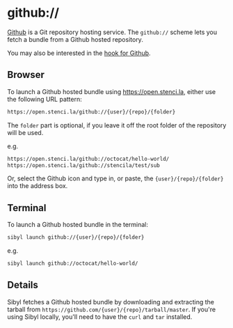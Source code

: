 # github://

[Github](https://github.com/) is a Git repository hosting service. The `github://` scheme lets you fetch a bundle from a Github hosted repository.

You may also be interested in the [hook for Github](github-hook).

## Browser

To launch a Github hosted bundle using https://open.stenci.la, either use the following URL pattern:

```sh
https://open.stenci.la/github://{user}/{repo}/{folder}
```

The `folder` part is optional, if you leave it off the root folder of the repository will be used.

e.g.

```sh
https://open.stenci.la/github://octocat/hello-world/
https://open.stenci.la/github://stencila/test/sub
```

Or, select the Github icon and type in, or paste, the `{user}/{repo}/{folder}` into the address box.

## Terminal

To launch a Github hosted bundle in the terminal:

```sh
sibyl launch github://{user}/{repo}/{folder}
```

e.g.

```sh
sibyl launch github://octocat/hello-world/
```

## Details

Sibyl fetches a Github hosted bundle by downloading and extracting the tarball from `https://github.com/{user}/{repo}/tarball/master`. If you're using Sibyl locally, you'll need to have the `curl` and `tar` installed.
